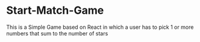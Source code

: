 # Start-Match-Game
This is a Simple Game based on React in which a user has to  pick 1 or more numbers that sum to the number of stars
